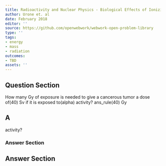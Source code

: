 ```yaml
---
title: Radioactivity and Nuclear Physics - Biological Effects of Ionizing Radiation
author: Urone et. al
date: February 2018
editor: ''
source: https://github.com/openwebwork/webwork-open-problem-library
type: ''
tags:
- energy
- mass
- radiation
outcomes:
- TBD
assets: ''
---
```


## Question Section 

How many Gy of exposure is needed to give a cancerous tumor a dose of(40) Sv if it is exposed to(alpha) activity? 
ans_rule(40) Gy
## A
activity? 
### Answer Section


## Answer Section

